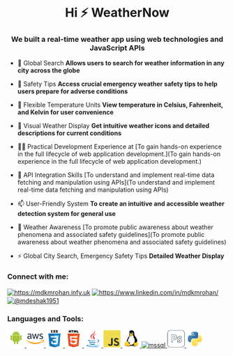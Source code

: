 <h1 align="center">Hi ⚡ WeatherNow</h1>
<h3 align="center">We built a real-time weather app using web technologies and JavaScript APIs</h3>

- 🔭 Global Search **Allows users to search for weather information in any city across the globe**

- 🌱 Safety Tips **Access crucial emergency weather safety tips to help users prepare for adverse conditions**

- 👯 Flexible Temperature Units **View temperature in Celsius, Fahrenheit, and Kelvin for user convenience**

- 🤝 Visual Weather Display **Get intuitive weather icons and detailed descriptions for current conditions**

- 👨‍💻 Practical Development Experience at [To gain hands-on experience in the full lifecycle of web application development.](To gain hands-on experience in the full lifecycle of web application development.)

- 📝 API Integration Skills [To understand and implement real-time data fetching and manipulation using APIs](To understand and implement real-time data fetching and manipulation using APIs)

- 📫 User-Friendly System **To create an intuitive and accessible weather detection system for general use**

- 📄 Weather Awareness [To promote public awareness about weather phenomena and associated safety guidelines](To promote public awareness about weather phenomena and associated safety guidelines)

- ⚡ Global City Search, Emergency Safety Tips **Detailed Weather Display**

<h3 align="left">Connect with me:</h3>
<p align="left">
<a href="https://mdkmrohan.infy.uk" target="blank"><img align="center" src="https://raw.githubusercontent.com/rahuldkjain/github-profile-readme-generator/master/src/images/icons/Social/devto.svg" alt="https://mdkmrohan.infy.uk" height="30" width="40" /></a>
<a href="https://www.linkedin.com/in/mdkmrohan/" target="blank"><img align="center" src="https://raw.githubusercontent.com/rahuldkjain/github-profile-readme-generator/master/src/images/icons/Social/linked-in-alt.svg" alt="https://www.linkedin.com/in/mdkmrohan/" height="30" width="40" /></a>
<a href="https://medium.com/@mdeshak1951" target="blank"><img align="center" src="https://raw.githubusercontent.com/rahuldkjain/github-profile-readme-generator/master/src/images/icons/Social/medium.svg" alt="@mdeshak1951" height="30" width="40" /></a>
</p>

<h3 align="left">Languages and Tools:</h3>
<p align="left"> <a href="https://developer.android.com" target="_blank" rel="noreferrer"> <img src="https://raw.githubusercontent.com/devicons/devicon/master/icons/android/android-original-wordmark.svg" alt="android" width="40" height="40"/> </a> <a href="https://aws.amazon.com" target="_blank" rel="noreferrer"> <img src="https://raw.githubusercontent.com/devicons/devicon/master/icons/amazonwebservices/amazonwebservices-original-wordmark.svg" alt="aws" width="40" height="40"/> </a> <a href="https://www.w3schools.com/css/" target="_blank" rel="noreferrer"> <img src="https://raw.githubusercontent.com/devicons/devicon/master/icons/css3/css3-original-wordmark.svg" alt="css3" width="40" height="40"/> </a> <a href="https://www.w3.org/html/" target="_blank" rel="noreferrer"> <img src="https://raw.githubusercontent.com/devicons/devicon/master/icons/html5/html5-original-wordmark.svg" alt="html5" width="40" height="40"/> </a> <a href="https://www.java.com" target="_blank" rel="noreferrer"> <img src="https://raw.githubusercontent.com/devicons/devicon/master/icons/java/java-original.svg" alt="java" width="40" height="40"/> </a> <a href="https://developer.mozilla.org/en-US/docs/Web/JavaScript" target="_blank" rel="noreferrer"> <img src="https://raw.githubusercontent.com/devicons/devicon/master/icons/javascript/javascript-original.svg" alt="javascript" width="40" height="40"/> </a> <a href="https://www.linux.org/" target="_blank" rel="noreferrer"> <img src="https://raw.githubusercontent.com/devicons/devicon/master/icons/linux/linux-original.svg" alt="linux" width="40" height="40"/> </a> <a href="https://www.microsoft.com/en-us/sql-server" target="_blank" rel="noreferrer"> <img src="https://www.svgrepo.com/show/303229/microsoft-sql-server-logo.svg" alt="mssql" width="40" height="40"/> </a> <a href="https://www.photoshop.com/en" target="_blank" rel="noreferrer"> <img src="https://raw.githubusercontent.com/devicons/devicon/master/icons/photoshop/photoshop-line.svg" alt="photoshop" width="40" height="40"/> </a> <a href="https://www.python.org" target="_blank" rel="noreferrer"> <img src="https://raw.githubusercontent.com/devicons/devicon/master/icons/python/python-original.svg" alt="python" width="40" height="40"/> </a> </p>
